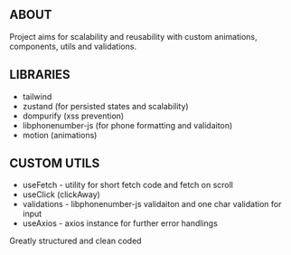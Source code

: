 ## ABOUT

Project aims for scalability and reusability with custom animations, components, utils and validations.

## LIBRARIES

- tailwind
- zustand (for persisted states and scalability)
- dompurify (xss prevention)
- libphonenumber-js (for phone formatting and validaiton)
- motion (animations)

## CUSTOM UTILS

- useFetch - utility for short fetch code and fetch on scroll
- useClick (clickAway)
- validations - libphonenumber-js validaiton and one char validation for input
- useAxios - axios instance for further error handlings

Greatly structured and clean coded
